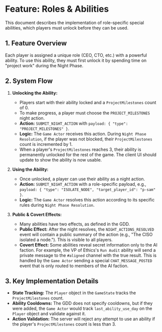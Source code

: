
# Feature: Roles & Abilities

This document describes the implementation of role-specific special abilities, which players must unlock before they can be used.

## 1. Feature Overview

Each player is assigned a unique role (CEO, CTO, etc.) with a powerful ability. To use this ability, they must first unlock it by spending time on "project work" during the Night Phase.

## 2. System Flow

1.  **Unlocking the Ability:**
    *   Players start with their ability locked and a `ProjectMilestones` count of 0.
    *   To make progress, a player must choose the `PROJECT_MILESTONES` night action.
    *   **Action:** `SUBMIT_NIGHT_ACTION` with `payload: { "type": "PROJECT_MILESTONES" }`.
    *   **Logic:** The `Game Actor` receives this action. During `Night Phase Resolution`, if the player was not blocked, their `ProjectMilestones` count is incremented by 1.
    *   When a player's `ProjectMilestones` reaches 3, their ability is permanently unlocked for the rest of the game. The client UI should update to show the ability is now usable.

2.  **Using the Ability:**
    *   Once unlocked, a player can use their ability as a night action.
    *   **Action:** `SUBMIT_NIGHT_ACTION` with a role-specific payload, e.g., `payload: { "type": "ISOLATE_NODE", "target_player_id": "p-sam" }`.
    *   **Logic:** The `Game Actor` resolves this action according to its specific rules during `Night Phase Resolution`.

3.  **Public & Covert Effects:**
    *   Many abilities have two effects, as defined in the GDD.
    *   **Public Effect:** After the night resolves, the `NIGHT_ACTIONS_RESOLVED` event will contain a public summary of the action (e.g., "The CISO isolated a node."). This is visible to all players.
    *   **Covert Effect:** Some abilities reveal secret information only to the AI faction. For example, the VP of Ethics's `Run Audit` ability will send a private message to the `#aligned` channel with the true result. This is handled by the `Game Actor` sending a special `CHAT_MESSAGE_POSTED` event that is only routed to members of the AI faction.

## 3. Key Implementation Details

*   **State Tracking:** The `Player` object in the `GameState` tracks the `ProjectMilestones` count.
*   **Ability Cooldowns:** The GDD does not specify cooldowns, but if they were added, the `Game Actor` would track `last_ability_use_day` on the `Player` object and validate against it.
*   **Action Validation:** The server will reject any attempt to use an ability if the player's `ProjectMilestones` count is less than 3.
